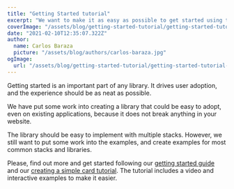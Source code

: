```yaml
---
title: "Getting Started tutorial"
excerpt: "We want to make it as easy as possible to get started using the library. Create a simple card component using the library to get started."
coverImage: "/assets/blog/getting-started-tutorial/getting-started-tutorial-cover.png"
date: "2021-02-10T12:35:07.322Z"
author:
  name: Carlos Baraza
  picture: "/assets/blog/authors/carlos-baraza.jpg"
ogImage:
  url: "/assets/blog/getting-started-tutorial/getting-started-tutorial-cover.png"
---
```


Getting started is an important part of any library. It drives user adoption, and the experience should be as neat as possible.

We have put some work into creating a library that could be easy to adopt, even on existing applications, because it does not break anything in your website.

The library should be easy to implement with multiple stacks. However, we still want to put some work into the examples, and create examples for most common stacks and libraries.

Please, find out more and get started following our [getting started guide](https://dashvar.com/default/docs/getting-started) and our [creating a simple card tutorial](https://dashvar.com/default/docs/card-component-example). The tutorial includes a video and interactive examples to make it easier.
